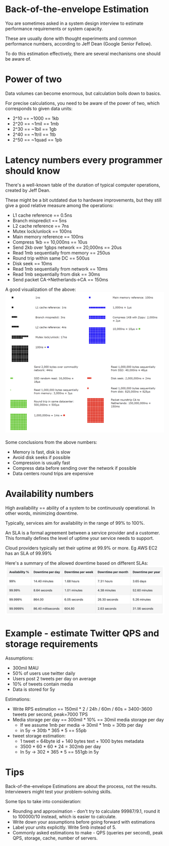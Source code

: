 # Back-of-the-envelope Estimation
You are sometimes asked in a system design interview to estimate performance requirements or system capacity.

These are usually done with thought experiments and common performance numbers, according to Jeff Dean (Google Senior Fellow).

To do this estimation effectively, there are several mechanisms one should be aware of.

# Power of two
Data volumes can become enormous, but calculation boils down to basics.

For precise calculations, you need to be aware of the power of two, which corresponds to given data units:
 * 2^10 == ~1000 == 1kb
 * 2^20 == ~1mil == 1mb
 * 2^30 == ~1bil == 1gb
 * 2^40 == ~1tril == 1tb
 * 2^50 == ~1quad == 1pb

# Latency numbers every programmer should know
There's a well-known table of the duration of typical computer operations, created by Jeff Dean.

These might be a bit outdated due to hardware improvements, but they still give a good relative measure among the operations:
 * L1 cache reference == 0.5ns
 * Branch mispredict == 5ns
 * L2 cache reference == 7ns
 * Mutex lock/unlock == 100ns
 * Main memory reference == 100ns
 * Compress 1kb == 10,000ns == 10us
 * Send 2kb over 1gbps network == 20,000ns == 20us
 * Read 1mb sequentially from memory == 250us
 * Round trip within same DC == 500us
 * Disk seek == 10ms
 * Read 1mb sequentially from network == 10ms
 * Read 1mb sequentially from disk == 30ms
 * Send packet CA->Netherlands->CA == 150ms

A good visualization of the above:
![latency-numbers-visu](images/latency-numbers-visu.png)

Some conclusions from the above numbers:
 * Memory is fast, disk is slow
 * Avoid disk seeks if possible
 * Compression is usually fast
 * Compress data before sending over the network if possible
 * Data centers round trips are expensive

# Availability numbers
High availability == ability of a system to be continuously operational. In other words, minimizing downtime.

Typically, services aim for availability in the range of 99% to 100%.

An SLA is a formal agreement between a service provider and a customer. 
This formally defines the level of uptime your service needs to support.

Cloud providers typically set their uptime at 99.9% or more. Eg AWS EC2 has an SLA of 99.99%

Here's a summary of the allowed downtime based on different SLAs:
![sla-chart](images/sla-chart.png)

# Example - estimate Twitter QPS and storage requirements
Assumptions:
 * 300mil MAU
 * 50% of users use twitter daily
 * Users post 2 tweets per day on average
 * 10% of tweets contain media
 * Data is stored for 5y

Estimations:
 * Write RPS estimation == 150mil * 2 / 24h / 60m / 60s = 3400-3600 tweets per second, peak=7000 TPS
 * Media storage per day == 300mil * 10% == 30mil media storage per day
     * If we assume 1mb per media -> 30mil * 1mb = 30tb per day
     * in 5y -> 30tb * 365 * 5 == 55pb
 * tweet storage estimation:
     * 1 tweet = 64byte id + 140 bytes text + 1000 bytes metadata
     * 3500 * 60 * 60 * 24 = 302mb per day
     * In 5y -> 302 * 365 * 5 == 551gb in 5y

# Tips
Back-of-the-envelope Estimations are about the process, not the results. Interviewers might test your problem-solving skills.

Some tips to take into consideration:
 * Rounding and approximation - don't try to calculate 99987/9.1, round it to 100000/10 instead, which is easier to calculate.
 * Write down your assumptions before going forward with estimations
 * Label your units explicitly. Write 5mb instead of 5.
 * Commonly asked estimations to make - QPS (queries per second), peak QPS, storage, cache, number of servers.
